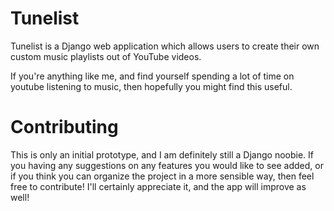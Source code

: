 # Tunelist
Tunelist is a Django web application which allows users to create their own custom music playlists out of YouTube videos.

If you're anything like me, and find yourself spending a lot of time on youtube listening to music, then hopefully you might find this useful.

# Contributing
This is only an initial prototype, and I am definitely still a Django noobie. If you having any suggestions on any features you would like to see added, or if you think you can organize the project in a more sensible way, then feel free to contribute! I'll certainly appreciate it, and the app will improve as well!
